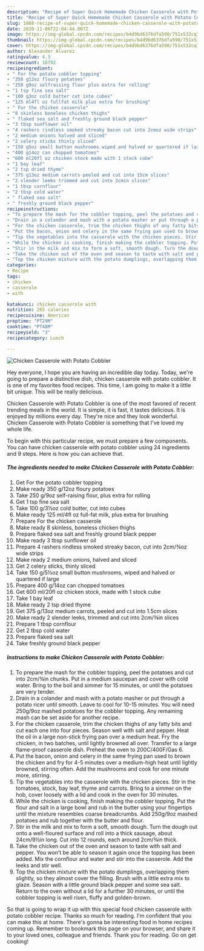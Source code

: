 ```yaml
---
description: "Recipe of Super Quick Homemade Chicken Casserole with Potato Cobbler"
title: "Recipe of Super Quick Homemade Chicken Casserole with Potato Cobbler"
slug: 1888-recipe-of-super-quick-homemade-chicken-casserole-with-potato-cobbler
date: 2020-11-06T22:04:44.007Z
image: https://img-global.cpcdn.com/recipes/b4d9bd6376dfa590/751x532cq70/chicken-casserole-with-potato-cobbler-recipe-main-photo.jpg
thumbnail: https://img-global.cpcdn.com/recipes/b4d9bd6376dfa590/751x532cq70/chicken-casserole-with-potato-cobbler-recipe-main-photo.jpg
cover: https://img-global.cpcdn.com/recipes/b4d9bd6376dfa590/751x532cq70/chicken-casserole-with-potato-cobbler-recipe-main-photo.jpg
author: Alexander Alvarez
ratingvalue: 4.3
reviewcount: 16792
recipeingredient:
- " For the potato cobbler topping"
- "350 g12oz floury potatoes"
- "250 g9oz selfraising flour plus extra for rolling"
- "1 tsp fine sea salt"
- "100 g3oz cold butter cut into cubes"
- "125 ml4fl oz fullfat milk plus extra for brushing"
- " For the chicken casserole"
- "8 skinless boneless chicken thighs"
- " flaked sea salt and freshly ground black pepper"
- "3 tbsp sunflower oil"
- "4 rashers rindless smoked streaky bacon cut into 2cmoz wide strips"
- "2 medium onions halved and sliced"
- "2 celery sticks thinly sliced"
- "150 g5oz small button mushrooms wiped and halved or quartered if large"
- "400 g14oz can chopped tomatoes"
- "600 ml20fl oz chicken stock made with 1 stock cube"
- "1 bay leaf"
- "2 tsp dried thyme"
- "375 g13oz medium carrots peeled and cut into 15cm slices"
- "2 slender leeks trimmed and cut into 2cmin slices"
- "1 tbsp cornflour"
- "2 tbsp cold water"
- " flaked sea salt"
- " freshly ground black pepper"
recipeinstructions:
- "To prepare the mash for the cobbler topping, peel the potatoes and cut into 2cm/¾in chunks. Put in a medium saucepan and cover with cold water. Bring to the boil and simmer for 15 minutes, or until the potatoes are very tender."
- "Drain in a colander and mash with a potato masher or put through a potato ricer until smooth. Leave to cool for 10-15 minutes. You will need 250g/9oz mashed potatoes for the cobbler topping. Any remaining mash can be set aside for another recipe."
- "For the chicken casserole, trim the chicken thighs of any fatty bits and cut each one into four pieces. Season well with salt and pepper. Heat the oil in a large non-stick frying pan over a medium heat. Fry the chicken, in two batches, until lightly browned all over. Transfer to a large flame-proof casserole dish. Preheat the oven to 200C/400F/Gas 6."
- "Put the bacon, onion and celery in the same frying pan used to brown the chicken and fry for 4-5 minutes over a medium-high heat until lightly browned, stirring often. Add the mushrooms and cook for one minute more, stirring."
- "Tip the vegetables into the casserole with the chicken pieces. Stir in the tomatoes, stock, bay leaf, thyme and carrots. Bring to a simmer on the hob, cover loosely with a lid and cook in the oven for 30 minutes."
- "While the chicken is cooking, finish making the cobbler topping. Put the flour and salt in a large bowl and rub in the butter using your fingertips until the mixture resembles coarse breadcrumbs. Add 250g/9oz mashed potatoes and rub together with the butter and flour."
- "Stir in the milk and mix to form a soft, smooth dough. Turn the dough out onto a well-floured surface and roll into a thick sausage, about 24cm/9½in long. Cut into 12 rounds, each around 2cm/¾in thick."
- "Take the chicken out of the oven and season to taste with salt and pepper. You won’t be able to season it again once the topping has been added. Mix the cornflour and water and stir into the casserole. Add the leeks and stir well."
- "Top the chicken mixture with the potato dumplings, overlapping them slightly, so they almost cover the filling. Brush with a little extra mix to glaze. Season with a little ground black pepper and some sea salt. Return to the oven without a lid for a further 30 minutes, or until the cobbler topping is well risen, fluffy and golden-brown."
categories:
- Recipe
tags:
- chicken
- casserole
- with

katakunci: chicken casserole with 
nutrition: 265 calories
recipecuisine: American
preptime: "PT29M"
cooktime: "PT48M"
recipeyield: "3"
recipecategory: Lunch

---
```



![Chicken Casserole with Potato Cobbler](https://img-global.cpcdn.com/recipes/b4d9bd6376dfa590/751x532cq70/chicken-casserole-with-potato-cobbler-recipe-main-photo.jpg)

Hey everyone, I hope you are having an incredible day today. Today, we're going to prepare a distinctive dish, chicken casserole with potato cobbler. It is one of my favorites food recipes. This time, I am going to make it a little bit unique. This will be really delicious.



Chicken Casserole with Potato Cobbler is one of the most favored of recent trending meals in the world. It is simple, it is fast, it tastes delicious. It is enjoyed by millions every day. They're nice and they look wonderful. Chicken Casserole with Potato Cobbler is something that I've loved my whole life.


To begin with this particular recipe, we must prepare a few components. You can have chicken casserole with potato cobbler using 24 ingredients and 9 steps. Here is how you can achieve that.

<!--inarticleads1-->

##### The ingredients needed to make Chicken Casserole with Potato Cobbler:

1. Get  For the potato cobbler topping
1. Make ready 350 g/12oz floury potatoes
1. Take 250 g/9oz self-raising flour, plus extra for rolling
1. Get 1 tsp fine sea salt
1. Take 100 g/3½oz cold butter, cut into cubes
1. Make ready 125 ml/4fl oz full-fat milk, plus extra for brushing
1. Prepare  For the chicken casserole
1. Make ready 8 skinless, boneless chicken thighs
1. Prepare  flaked sea salt and freshly ground black pepper
1. Make ready 3 tbsp sunflower oil
1. Prepare 4 rashers rindless smoked streaky bacon, cut into 2cm/¾oz wide strips
1. Make ready 2 medium onions, halved and sliced
1. Get 2 celery sticks, thinly sliced
1. Take 150 g/5½oz small button mushrooms, wiped and halved or quartered if large
1. Prepare 400 g/14oz can chopped tomatoes
1. Get 600 ml/20fl oz chicken stock, made with 1 stock cube
1. Take 1 bay leaf
1. Make ready 2 tsp dried thyme
1. Get 375 g/13oz medium carrots, peeled and cut into 1.5cm slices
1. Make ready 2 slender leeks, trimmed and cut into 2cm/¾in slices
1. Prepare 1 tbsp cornflour
1. Get 2 tbsp cold water
1. Prepare  flaked sea salt
1. Take  freshly ground black pepper




<!--inarticleads2-->

##### Instructions to make Chicken Casserole with Potato Cobbler:

1. To prepare the mash for the cobbler topping, peel the potatoes and cut into 2cm/¾in chunks. Put in a medium saucepan and cover with cold water. Bring to the boil and simmer for 15 minutes, or until the potatoes are very tender.
1. Drain in a colander and mash with a potato masher or put through a potato ricer until smooth. Leave to cool for 10-15 minutes. You will need 250g/9oz mashed potatoes for the cobbler topping. Any remaining mash can be set aside for another recipe.
1. For the chicken casserole, trim the chicken thighs of any fatty bits and cut each one into four pieces. Season well with salt and pepper. Heat the oil in a large non-stick frying pan over a medium heat. Fry the chicken, in two batches, until lightly browned all over. Transfer to a large flame-proof casserole dish. Preheat the oven to 200C/400F/Gas 6.
1. Put the bacon, onion and celery in the same frying pan used to brown the chicken and fry for 4-5 minutes over a medium-high heat until lightly browned, stirring often. Add the mushrooms and cook for one minute more, stirring.
1. Tip the vegetables into the casserole with the chicken pieces. Stir in the tomatoes, stock, bay leaf, thyme and carrots. Bring to a simmer on the hob, cover loosely with a lid and cook in the oven for 30 minutes.
1. While the chicken is cooking, finish making the cobbler topping. Put the flour and salt in a large bowl and rub in the butter using your fingertips until the mixture resembles coarse breadcrumbs. Add 250g/9oz mashed potatoes and rub together with the butter and flour.
1. Stir in the milk and mix to form a soft, smooth dough. Turn the dough out onto a well-floured surface and roll into a thick sausage, about 24cm/9½in long. Cut into 12 rounds, each around 2cm/¾in thick.
1. Take the chicken out of the oven and season to taste with salt and pepper. You won’t be able to season it again once the topping has been added. Mix the cornflour and water and stir into the casserole. Add the leeks and stir well.
1. Top the chicken mixture with the potato dumplings, overlapping them slightly, so they almost cover the filling. Brush with a little extra mix to glaze. Season with a little ground black pepper and some sea salt. Return to the oven without a lid for a further 30 minutes, or until the cobbler topping is well risen, fluffy and golden-brown.




So that is going to wrap it up with this special food chicken casserole with potato cobbler recipe. Thanks so much for reading. I'm confident that you can make this at home. There's gonna be interesting food in home recipes coming up. Remember to bookmark this page on your browser, and share it to your loved ones, colleague and friends. Thank you for reading. Go on get cooking!
